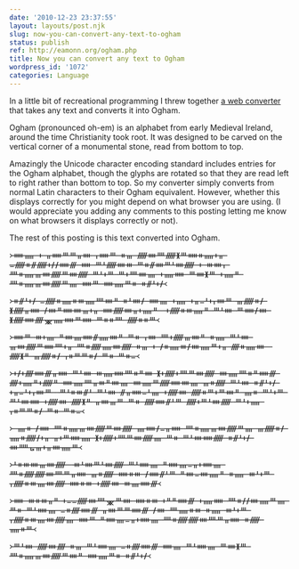 ```yaml
---
date: '2010-12-23 23:37:55'
layout: layouts/post.njk
slug: now-you-can-convert-any-text-to-ogham
status: publish
ref: http://eamonn.org/ogham.php
title: Now you can convert any text to Ogham
wordpress_id: '1072'
categories: Language
---
```


In a little bit of recreational programming I threw together [a web converter](http://eamonn.org/ogham.php) that takes any text and converts it into Ogham.

Ogham (pronounced oh-em) is an alphabet from early Medieval Ireland, around the time Christianity took root.  It was designed to be carved on the vertical corner of a monumental stone, read from bottom to top.

Amazingly the Unicode character encoding standard includes entries for the Ogham alphabet, though the glyphs are rotated so that they are read left to right rather than bottom to top.   So my converter simply converts from normal Latin characters to their Ogham equivalent.  However, whether this displays correctly for you might depend on what browser you are using.  (I would appreciate you adding any comments to this posting letting me know on what browsers it displays correctly or not).

The rest of this posting is this text converted into Ogham.

᚛ᚔᚅ ᚐ ᚂᚔᚈᚈᚂᚓ ᚁᚔᚈ ᚑᚃ ᚏᚓᚉᚏᚕᚈᚔᚑᚅᚐᚂ ᚚᚏᚑᚌᚏᚐᚋᚋᚔᚍ ᚔ ᚈᚆᚏᚓᚒ ᚈᚑᚌᚓᚈᚆᚓᚏ ᚐ ᚒᚓᚁ ᚉᚑᚅᚃᚓᚏᚈᚓᚏ ᚈᚆᚐᚈ ᚈᚐᚉᚓᚄ ᚐᚅᚔ ᚈᚓᚕᚈ ᚐᚅᚇ ᚉᚑᚅᚃᚓᚏᚈᚄ ᚔᚈ ᚔᚅᚈᚑ ᚑᚌᚆᚐᚋ᚜

᚛ᚑᚌᚆᚐᚋ ᚚᚏᚑᚅᚑᚒᚅᚉᚓᚇ ᚑᚆᚓᚋ ᚔᚄ ᚐᚅ ᚐᚂᚚᚆᚐᚁᚓᚈ ᚃᚏᚑᚋ ᚕᚏᚂᚔ ᚋᚓᚇᚔᚓᚃᚐᚂ ᚔᚏᚓᚂᚐᚅᚇ  ᚐᚏᚑᚒᚅᚇ ᚈᚆᚓ ᚈᚔᚋᚓ ᚕᚏᚔᚎᚘᚅᚔᚈᚔ ᚈᚑᚑᚉ ᚏᚑᚑᚈ᚜

᚛ᚔᚈ ᚒᚐᚄ ᚇᚓᚄᚔᚌᚅᚓᚇ ᚈᚑ ᚁᚓ ᚉᚐᚏᚃᚓᚇ ᚑᚅ ᚈᚆᚓ ᚃᚓᚏᚈᚔᚉᚐᚂ ᚉᚑᚏᚅᚓᚏ ᚑᚃ ᚐ ᚋᚑᚅᚒᚋᚓᚅᚈᚐᚂ ᚎᚑᚅᚓ  ᚏᚕᚇ ᚃᚏᚑᚋ ᚁᚑᚈᚈᚑᚋ ᚈᚑ ᚈᚑᚚ᚜

᚛ᚐᚋᚐᚎᚔᚍᚂᚔ ᚈᚆᚓ ᚒᚅᚔᚉᚑᚇᚓ ᚕᚐᚏᚐᚉᚈᚓᚏ ᚓᚅᚉᚑᚇᚔᚍ ᚎᚐᚅᚇᚐᚏᚇ ᚔᚅᚉᚂᚒᚇᚓᚄ ᚓᚅᚈᚏᚔᚓᚄ ᚃᚑᚏ ᚈᚆᚓ ᚑᚌᚆᚐᚋ ᚐᚂᚚᚆᚐᚁᚓᚈ  ᚈᚆᚑᚒᚌᚆ ᚈᚆᚓ ᚌᚂᚔᚚᚆᚄ ᚐᚏᚓ ᚏᚑᚈᚐᚈᚓᚇ ᚄᚑ ᚈᚆᚐᚈ ᚈᚆᚓᚔ ᚐᚏᚓ ᚏᚕᚇ ᚂᚓᚃᚈ ᚈᚑ ᚏᚔᚌᚆᚈ ᚏᚐᚈᚆᚓᚏ ᚈᚆᚐᚅ ᚁᚑᚈᚈᚑᚋ ᚈᚑ ᚈᚑᚚ᚜

᚛ ᚄᚑ ᚋᚔ ᚉᚑᚅᚃᚓᚏᚈᚓᚏ ᚄᚔᚋᚚᚂᚔ ᚉᚑᚅᚃᚓᚏᚈᚄ ᚃᚏᚑᚋ ᚅᚑᚏᚋᚐᚂ ᚂᚐᚈᚔᚅ ᚕᚐᚏᚐᚉᚈᚓᚏᚄ ᚈᚑ ᚈᚆᚓᚔᚏ ᚑᚌᚆᚐᚋ ᚓᚊᚗᚃᚐᚂᚓᚅᚈ᚜

᚛ᚆᚑᚒᚓᚃᚓᚏ  ᚒᚆᚓᚈᚆᚓᚏ ᚈᚆᚔᚄ ᚇᚔᚄᚚᚂᚐᚔᚄ ᚉᚑᚏᚏᚓᚉᚈᚂᚔ ᚃᚑᚏ ᚔᚑᚒ ᚋᚔᚌᚆᚈ ᚇᚓᚚᚓᚅᚇ ᚑᚅ ᚒᚆᚐᚈ ᚁᚏᚑᚒᚄᚓᚏ ᚔᚑᚒ ᚐᚏᚓ ᚒᚄᚔᚍ᚜

᚛ᚔ ᚒᚑᚒᚂᚇ ᚐᚚᚚᚏᚓᚉᚘᚈᚓ ᚔᚑᚒ ᚐᚇᚇᚔᚍ ᚐᚅᚔ ᚉᚑᚋᚋᚓᚅᚈᚄ ᚈᚑ ᚈᚆᚔᚄ ᚚᚑᚎᚔᚍ ᚂᚓᚈᚈᚔᚍ ᚋᚓ ᚉᚅᚑᚒ ᚑᚅ ᚒᚆᚐᚈ ᚁᚏᚑᚒᚄᚓᚏᚄ ᚔᚈ ᚇᚔᚄᚚᚂᚐᚔᚄ ᚉᚑᚏᚏᚓᚉᚈᚂᚔ ᚑᚏ ᚅᚑᚈ᚜

᚛ᚈᚆᚓ ᚏᚓᚎ ᚑᚃ ᚈᚆᚔᚄ ᚚᚑᚎᚔᚍ ᚔᚄ ᚈᚆᚔᚄ ᚈᚓᚕᚈ ᚉᚑᚅᚃᚓᚏᚈᚓᚇ ᚔᚅᚈᚑ ᚑᚌᚆᚐᚋ᚜
